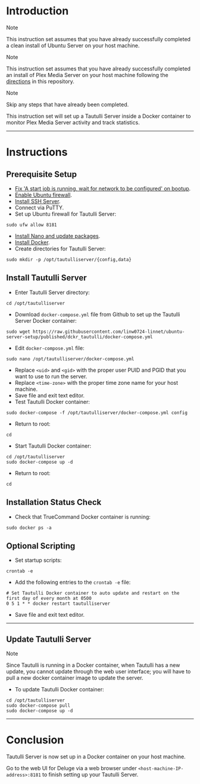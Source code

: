 # Introduction
> [!NOTE]
> This instruction set assumes that you have already successfully completed a clean install of Ubuntu Server on your host machine.

> [!NOTE]
> This instruction set assumes that you have already successfully completed an install of Plex Media Server on your host machine following the [directions](/dckr_srvr_plex/readme.md) in this repository.

> [!NOTE]
> Skip any steps that have already been completed.

This instruction set will set up a Tautulli Server inside a Docker container to monitor Plex Media Server activity and track statistics.

-----
# Instructions
## Prerequisite Setup
* [Fix 'A start job is running, wait for network to be configured' on bootup](/fix_network-bootup/readme.md).
* [Enable Ubuntu firewall](/enable_firewall/readme.md).
* [Install SSH Server](/install_ssh-srvr/readme.md).
* Connect via PuTTY.
* Set up Ubuntu firewall for Tautulli Server:
```
sudo ufw allow 8181
```
* [Install Nano and update packages](/install_nano/readme.md).
* [Install Docker](/install_docker/readme.md).
* Create directories for Tautulli Server:
```
sudo mkdir -p /opt/tautulliserver/{config,data}
```
## Install Tautulli Server
* Enter Tautulli Server directory:
```
cd /opt/tautulliserver
```
* Download `docker-compose.yml` file from Github to set up the Tautulli Server Docker container:
```
sudo wget https://raw.githubusercontent.com/linw0724-linnet/ubuntu-server-setup/published/dckr_tautulli/docker-compose.yml
```
* Edit `docker-compose.yml` file:
```
sudo nano /opt/tautulliserver/docker-compose.yml
```
* Replace `<uid>` and `<gid>` with the proper user PUID and PGID that you want to use to run the server.
* Replace `<time-zone>` with the proper time zone name for your host machine.
* Save file and exit text editor.
* Test Tautulli Docker container:
```
sudo docker-compose -f /opt/tautulliserver/docker-compose.yml config
```
* Return to root:
```
cd
```
* Start Tautulli Docker container:
```
cd /opt/tautulliserver
sudo docker-compose up -d
```
* Return to root:
```
cd
```
## Installation Status Check
* Check that TrueCommand Docker container is running:
```
sudo docker ps -a
```
## Optional Scripting
* Set startup scripts:
```
crontab -e
```
* Add the following entries to the `crontab -e` file:
```
# Set Tautulli Docker container to auto update and restart on the first day of every month at 0500
0 5 1 * * docker restart tautulliserver
```
* Save file and exit text editor.
-----
## Update Tautulli Server
> [!NOTE]
> Since Tautulli is running in a Docker container, when Tautulli has a new update, you cannot update through the web user interface; you will have to pull a new docker container image to update the server.
* To update Tautulli Docker container:
```
cd /opt/tautulliserver
sudo docker-compose pull
sudo docker-compose up -d
```
-----
# Conclusion
Tautulli Server is now set up in a Docker container on your host machine.

Go to the web UI for Deluge via a web browser under `<host-machine-IP-address>:8181` to finish setting up your Tautulli Server.
